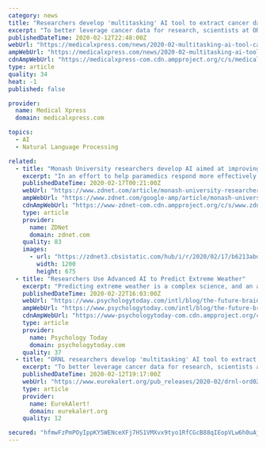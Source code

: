 ```yaml
---
category: news
title: "Researchers develop 'multitasking' AI tool to extract cancer data in record time"
excerpt: "To better leverage cancer data for research, scientists at ORNL are developing an artificial intelligence-based natural language processing tool to improve information extraction from textual pathology reports. The project is part of a DOE-National Cancer Institute collaboration known as the Joint Design of Advanced Computing Solutions for ..."
publishedDateTime: 2020-02-12T22:48:00Z
webUrl: "https://medicalxpress.com/news/2020-02-multitasking-ai-tool-cancer.html"
ampWebUrl: "https://medicalxpress.com/news/2020-02-multitasking-ai-tool-cancer.amp"
cdnAmpWebUrl: "https://medicalxpress-com.cdn.ampproject.org/c/s/medicalxpress.com/news/2020-02-multitasking-ai-tool-cancer.amp"
type: article
quality: 34
heat: -1
published: false

provider:
  name: Medical Xpress
  domain: medicalxpress.com

topics:
  - AI
  - Natural Language Processing

related:
  - title: "Monash University researchers develop AI aimed at improving suicide prevention"
    excerpt: "In an effort to help paramedics respond more effectively to potential suicides in Australia, researchers from Monash University and Turning Point, a national addiction treatment centre, are using artificial intelligence (AI) to streamline how relevant ambulance data is filtered and categorised. The AI project, which received a AU$1.2 million ..."
    publishedDateTime: 2020-02-17T00:21:00Z
    webUrl: "https://www.zdnet.com/article/monash-university-researchers-develop-ai-aimed-at-improving-suicide-prevention/"
    ampWebUrl: "https://www.zdnet.com/google-amp/article/monash-university-researchers-develop-ai-aimed-at-improving-suicide-prevention/"
    cdnAmpWebUrl: "https://www-zdnet-com.cdn.ampproject.org/c/s/www.zdnet.com/google-amp/article/monash-university-researchers-develop-ai-aimed-at-improving-suicide-prevention/"
    type: article
    provider:
      name: ZDNet
      domain: zdnet.com
    quality: 83
    images:
      - url: "https://zdnet3.cbsistatic.com/hub/i/r/2020/02/17/b6213abd-fa0f-464c-9980-616c43d989c6/thumbnail/1200x675/71d46fb343b28e5a5692484319d19257/idf-collage.jpg"
        width: 1200
        height: 675
  - title: "Researchers Use Advanced AI to Predict Extreme Weather"
    excerpt: "Predicting extreme weather is a complex science, and an area where artificial intelligence (AI) machine learning, specifically the pattern-recognition capabilities of deep learning, can make a difference in forecasting accuracy. A recent peer-reviewed Rice University study published in February 2020 in the Journal of Advances in Modeling Earth ..."
    publishedDateTime: 2020-02-22T16:03:00Z
    webUrl: "https://www.psychologytoday.com/intl/blog/the-future-brain/202002/researchers-use-advanced-ai-predict-extreme-weather"
    ampWebUrl: "https://www.psychologytoday.com/intl/blog/the-future-brain/202002/researchers-use-advanced-ai-predict-extreme-weather?amp"
    cdnAmpWebUrl: "https://www-psychologytoday-com.cdn.ampproject.org/c/s/www.psychologytoday.com/intl/blog/the-future-brain/202002/researchers-use-advanced-ai-predict-extreme-weather?amp"
    type: article
    provider:
      name: Psychology Today
      domain: psychologytoday.com
    quality: 37
  - title: "ORNL researchers develop 'multitasking' AI tool to extract cancer data in record time"
    excerpt: "To better leverage cancer data for research, scientists at ORNL are developing an artificial intelligence-based natural language processing tool to improve information extraction from textual pathology reports. The project is part of a DOE-National Cancer Institute collaboration known as the Joint Design of Advanced Computing Solutions for ..."
    publishedDateTime: 2020-02-12T19:17:00Z
    webUrl: "https://www.eurekalert.org/pub_releases/2020-02/drnl-ord021220.php"
    type: article
    provider:
      name: EurekAlert!
      domain: eurekalert.org
    quality: 12

secured: "hfmwFzPmPOyIppKY5WENceXFj7HS1VMXvx9tyo1RfCGcB88qIEopVLw6h0uAjrgxNXaCv4gvQTzaTGda0s72MD6xCGDiZL3dI8MEkXPc1ghhR4y2bg2NZbEoHosx0G6MwmvpG/4NkmYT7jdG0gvzlTtYtulvb0jRjVph090YPzsYHElkUsF7Sw5yrHkjN/lZLTVz/HD9CQl9ywuDuNw1y6bR2B/jmjhcMhTOPkcMT39zSm635Bqb4FFcYycVY+ZkFN44MepIevABbPKpe/XRScDQWLzi0cqIvMdXLl+Y2KnV2LgUeIc8qOJA9JRIz1PEu/uRvA71M3reOH2LA+fGu8FwMTIcaV24QEkogU2p/8WCWWRUKrOUQYXRz8pjeAqLoh4H3Z5drmnhYHcyANyPZmmppoUZPsaAIIg9yko0Njy1eDsHyjAZIbxOtlQlJfjT1jGB9j7cYUNIZhG034GA1XwcvhMJ71+oRu7/YVUyol4=;3LZH4NZnuqR6UHq8aY5YXA=="
---
```



